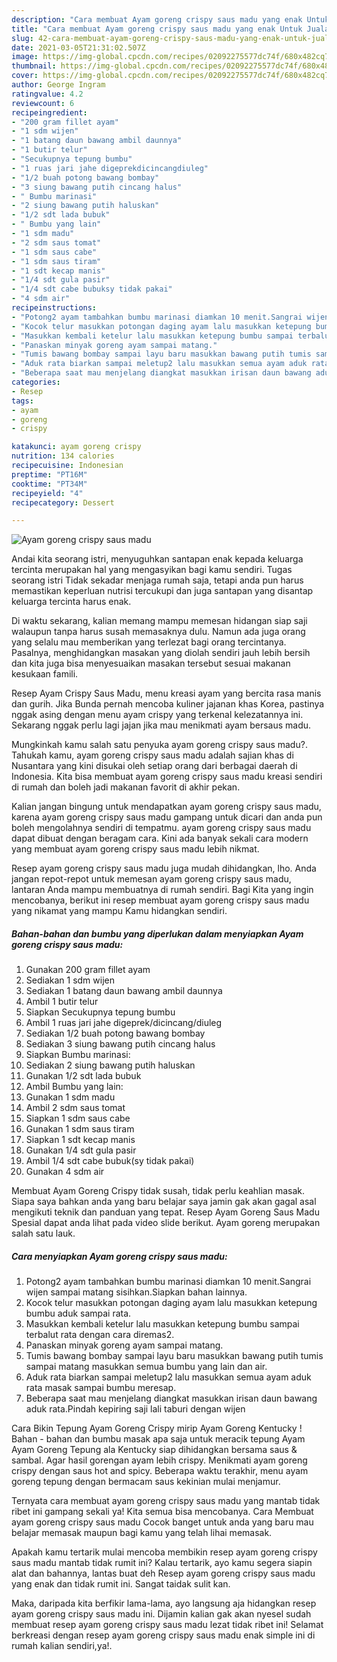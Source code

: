 ```yaml
---
description: "Cara membuat Ayam goreng crispy saus madu yang enak Untuk Jualan"
title: "Cara membuat Ayam goreng crispy saus madu yang enak Untuk Jualan"
slug: 42-cara-membuat-ayam-goreng-crispy-saus-madu-yang-enak-untuk-jualan
date: 2021-03-05T21:31:02.507Z
image: https://img-global.cpcdn.com/recipes/02092275577dc74f/680x482cq70/ayam-goreng-crispy-saus-madu-foto-resep-utama.jpg
thumbnail: https://img-global.cpcdn.com/recipes/02092275577dc74f/680x482cq70/ayam-goreng-crispy-saus-madu-foto-resep-utama.jpg
cover: https://img-global.cpcdn.com/recipes/02092275577dc74f/680x482cq70/ayam-goreng-crispy-saus-madu-foto-resep-utama.jpg
author: George Ingram
ratingvalue: 4.2
reviewcount: 6
recipeingredient:
- "200 gram fillet ayam"
- "1 sdm wijen"
- "1 batang daun bawang ambil daunnya"
- "1 butir telur"
- "Secukupnya tepung bumbu"
- "1 ruas jari jahe digeprekdicincangdiuleg"
- "1/2 buah potong bawang bombay"
- "3 siung bawang putih cincang halus"
- " Bumbu marinasi"
- "2 siung bawang putih haluskan"
- "1/2 sdt lada bubuk"
- " Bumbu yang lain"
- "1 sdm madu"
- "2 sdm saus tomat"
- "1 sdm saus cabe"
- "1 sdm saus tiram"
- "1 sdt kecap manis"
- "1/4 sdt gula pasir"
- "1/4 sdt cabe bubuksy tidak pakai"
- "4 sdm air"
recipeinstructions:
- "Potong2 ayam tambahkan bumbu marinasi diamkan 10 menit.Sangrai wijen sampai matang sisihkan.Siapkan bahan lainnya."
- "Kocok telur masukkan potongan daging ayam lalu masukkan ketepung bumbu aduk sampai rata."
- "Masukkan kembali ketelur lalu masukkan ketepung bumbu sampai terbalut rata dengan cara diremas2."
- "Panaskan minyak goreng ayam sampai matang."
- "Tumis bawang bombay sampai layu baru masukkan bawang putih tumis sampai matang masukkan semua bumbu yang lain dan air."
- "Aduk rata biarkan sampai meletup2 lalu masukkan semua ayam aduk rata masak sampai bumbu meresap."
- "Beberapa saat mau menjelang diangkat masukkan irisan daun bawang aduk rata.Pindah kepiring saji lali taburi dengan wijen"
categories:
- Resep
tags:
- ayam
- goreng
- crispy

katakunci: ayam goreng crispy 
nutrition: 134 calories
recipecuisine: Indonesian
preptime: "PT16M"
cooktime: "PT34M"
recipeyield: "4"
recipecategory: Dessert

---
```



![Ayam goreng crispy saus madu](https://img-global.cpcdn.com/recipes/02092275577dc74f/680x482cq70/ayam-goreng-crispy-saus-madu-foto-resep-utama.jpg)

Andai kita seorang istri, menyuguhkan santapan enak kepada keluarga tercinta merupakan hal yang mengasyikan bagi kamu sendiri. Tugas seorang istri Tidak sekadar menjaga rumah saja, tetapi anda pun harus memastikan keperluan nutrisi tercukupi dan juga santapan yang disantap keluarga tercinta harus enak.

Di waktu  sekarang, kalian memang mampu memesan hidangan siap saji walaupun tanpa harus susah memasaknya dulu. Namun ada juga orang yang selalu mau memberikan yang terlezat bagi orang tercintanya. Pasalnya, menghidangkan masakan yang diolah sendiri jauh lebih bersih dan kita juga bisa menyesuaikan masakan tersebut sesuai makanan kesukaan famili. 

Resep Ayam Crispy Saus Madu, menu kreasi ayam yang bercita rasa manis dan gurih. Jika Bunda pernah mencoba kuliner jajanan khas Korea, pastinya nggak asing dengan menu ayam crispy yang terkenal kelezatannya ini. Sekarang nggak perlu lagi jajan jika mau menikmati ayam bersaus madu.

Mungkinkah kamu salah satu penyuka ayam goreng crispy saus madu?. Tahukah kamu, ayam goreng crispy saus madu adalah sajian khas di Nusantara yang kini disukai oleh setiap orang dari berbagai daerah di Indonesia. Kita bisa membuat ayam goreng crispy saus madu kreasi sendiri di rumah dan boleh jadi makanan favorit di akhir pekan.

Kalian jangan bingung untuk mendapatkan ayam goreng crispy saus madu, karena ayam goreng crispy saus madu gampang untuk dicari dan anda pun boleh mengolahnya sendiri di tempatmu. ayam goreng crispy saus madu dapat dibuat dengan beragam cara. Kini ada banyak sekali cara modern yang membuat ayam goreng crispy saus madu lebih nikmat.

Resep ayam goreng crispy saus madu juga mudah dihidangkan, lho. Anda jangan repot-repot untuk memesan ayam goreng crispy saus madu, lantaran Anda mampu membuatnya di rumah sendiri. Bagi Kita yang ingin mencobanya, berikut ini resep membuat ayam goreng crispy saus madu yang nikamat yang mampu Kamu hidangkan sendiri.

<!--inarticleads1-->

##### Bahan-bahan dan bumbu yang diperlukan dalam menyiapkan Ayam goreng crispy saus madu:

1. Gunakan 200 gram fillet ayam
1. Sediakan 1 sdm wijen
1. Sediakan 1 batang daun bawang ambil daunnya
1. Ambil 1 butir telur
1. Siapkan Secukupnya tepung bumbu
1. Ambil 1 ruas jari jahe digeprek/dicincang/diuleg
1. Sediakan 1/2 buah potong bawang bombay
1. Sediakan 3 siung bawang putih cincang halus
1. Siapkan  Bumbu marinasi:
1. Sediakan 2 siung bawang putih haluskan
1. Gunakan 1/2 sdt lada bubuk
1. Ambil  Bumbu yang lain:
1. Gunakan 1 sdm madu
1. Ambil 2 sdm saus tomat
1. Siapkan 1 sdm saus cabe
1. Gunakan 1 sdm saus tiram
1. Siapkan 1 sdt kecap manis
1. Gunakan 1/4 sdt gula pasir
1. Ambil 1/4 sdt cabe bubuk(sy tidak pakai)
1. Gunakan 4 sdm air


Membuat Ayam Goreng Crispy tidak susah, tidak perlu keahlian masak. Siapa saya bahkan anda yang baru belajar saya jamin gak akan gagal asal mengikuti teknik dan panduan yang tepat. Resep Ayam Goreng Saus Madu Spesial dapat anda lihat pada video slide berikut. Ayam goreng merupakan salah satu lauk. 

<!--inarticleads2-->

##### Cara menyiapkan Ayam goreng crispy saus madu:

1. Potong2 ayam tambahkan bumbu marinasi diamkan 10 menit.Sangrai wijen sampai matang sisihkan.Siapkan bahan lainnya.
1. Kocok telur masukkan potongan daging ayam lalu masukkan ketepung bumbu aduk sampai rata.
1. Masukkan kembali ketelur lalu masukkan ketepung bumbu sampai terbalut rata dengan cara diremas2.
1. Panaskan minyak goreng ayam sampai matang.
1. Tumis bawang bombay sampai layu baru masukkan bawang putih tumis sampai matang masukkan semua bumbu yang lain dan air.
1. Aduk rata biarkan sampai meletup2 lalu masukkan semua ayam aduk rata masak sampai bumbu meresap.
1. Beberapa saat mau menjelang diangkat masukkan irisan daun bawang aduk rata.Pindah kepiring saji lali taburi dengan wijen


Cara Bikin Tepung Ayam Goreng Crispy mirip Ayam Goreng Kentucky ! Bahan - bahan dan bumbu masak apa saja untuk meracik tepung Ayam Ayam Goreng Tepung ala Kentucky siap dihidangkan bersama saus &amp; sambal. Agar hasil gorengan ayam lebih crispy. Menikmati ayam goreng crispy dengan saus hot and spicy. Beberapa waktu terakhir, menu ayam goreng tepung dengan bermacam saus kekinian mulai menjamur. 

Ternyata cara membuat ayam goreng crispy saus madu yang mantab tidak ribet ini gampang sekali ya! Kita semua bisa mencobanya. Cara Membuat ayam goreng crispy saus madu Cocok banget untuk anda yang baru mau belajar memasak maupun bagi kamu yang telah lihai memasak.

Apakah kamu tertarik mulai mencoba membikin resep ayam goreng crispy saus madu mantab tidak rumit ini? Kalau tertarik, ayo kamu segera siapin alat dan bahannya, lantas buat deh Resep ayam goreng crispy saus madu yang enak dan tidak rumit ini. Sangat taidak sulit kan. 

Maka, daripada kita berfikir lama-lama, ayo langsung aja hidangkan resep ayam goreng crispy saus madu ini. Dijamin kalian gak akan nyesel sudah membuat resep ayam goreng crispy saus madu lezat tidak ribet ini! Selamat berkreasi dengan resep ayam goreng crispy saus madu enak simple ini di rumah kalian sendiri,ya!.

